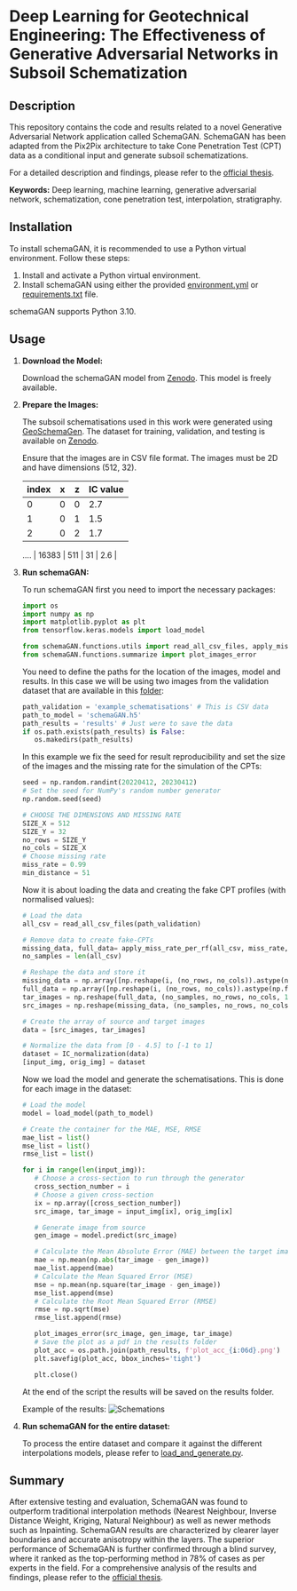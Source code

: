 
# Deep Learning for Geotechnical Engineering: The Effectiveness of Generative Adversarial Networks in Subsoil Schematization

## Description

This repository contains the code and results related to a novel Generative Adversarial Network application called SchemaGAN. SchemaGAN has been adapted from the Pix2Pix architecture to take Cone Penetration Test (CPT) data as a conditional input and generate subsoil schematizations.

For a detailed description and findings, please refer to the [official thesis](https://repository.tudelft.nl/record/uuid:c18cb6cf-3574-484d-aacc-dabd882341de).

**Keywords:** Deep learning, machine learning, generative adversarial network, schematization, cone penetration test, interpolation, stratigraphy.


## Installation

To install schemaGAN, it is recommended to use a Python virtual environment. Follow these steps:

1. Install and activate a Python virtual environment.
2. Install schemaGAN using either the provided [environment.yml](environment.yml) or [requirements.txt](requirements.txt) file.

schemaGAN supports Python 3.10.

## Usage

1. **Download the Model:**

   Download the schemaGAN model from [Zenodo](https://zenodo.org/records/13143431/files/schemaGAN.h5). This model is freely available.

2. **Prepare the Images:**

   The subsoil schematisations used in this work were generated using [GeoSchemaGen](https://github.com/fabcamo/GeoSchemaGen). The dataset for training, validation, and testing is available on [Zenodo](https://zenodo.org/records/13143431/files/data.zip).

      Ensure that the images are in CSV file format. The images must be 2D and have dimensions (512, 32).

      | index | x | z | IC value |
      |-------|---|---|----------|
      | 0 | 0 | 0 | 2.7 |
      | 1 | 0 | 1 | 1.5 |
      | 2 | 0 | 2 | 1.7 |
      ....
      | 16383 | 511 | 31 | 2.6 |


3. **Run schemaGAN:**

   To run schemaGAN first you need to import the necessary packages:

   ```python
   import os
   import numpy as np
   import matplotlib.pyplot as plt
   from tensorflow.keras.models import load_model

   from schemaGAN.functions.utils import read_all_csv_files, apply_miss_rate_per_rf, IC_normalization
   from schemaGAN.functions.summarize import plot_images_error
   ```

   You need to define the paths for the location of the images, model and results. In this case we will be using two images from the validation dataset that are available in this [folder](example_schematisations):

   ```python
   path_validation = 'example_schematisations' # This is CSV data
   path_to_model = 'schemaGAN.h5'
   path_results = 'results' # Just were to save the data
   if os.path.exists(path_results) is False:
      os.makedirs(path_results)
    ```

   In this example we fix the seed for result reproducibility and set the size of the images and the missing rate for the simulation of the CPTs:

   ```python
   seed = np.random.randint(20220412, 20230412)
   # Set the seed for NumPy's random number generator
   np.random.seed(seed)

   # CHOOSE THE DIMENSIONS AND MISSING RATE
   SIZE_X = 512
   SIZE_Y = 32
   no_rows = SIZE_Y
   no_cols = SIZE_X
   # Choose missing rate
   miss_rate = 0.99
   min_distance = 51
   ```

   Now it is about loading the data and creating the fake CPT profiles (with normalised values):

   ```python
   # Load the data
   all_csv = read_all_csv_files(path_validation)

   # Remove data to create fake-CPTs
   missing_data, full_data= apply_miss_rate_per_rf(all_csv, miss_rate, min_distance)
   no_samples = len(all_csv)

   # Reshape the data and store it
   missing_data = np.array([np.reshape(i, (no_rows, no_cols)).astype(np.float32) for i in missing_data])
   full_data = np.array([np.reshape(i, (no_rows, no_cols)).astype(np.float32) for i in full_data])
   tar_images = np.reshape(full_data, (no_samples, no_rows, no_cols, 1))
   src_images = np.reshape(missing_data, (no_samples, no_rows, no_cols, 1))

   # Create the array of source and target images
   data = [src_images, tar_images]

   # Normalize the data from [0 - 4.5] to [-1 to 1]
   dataset = IC_normalization(data)
   [input_img, orig_img] = dataset
   ```

   Now we load the model and generate the schematisations. This is done for each image in the dataset:

   ```python
   # Load the model
   model = load_model(path_to_model)

   # Create the container for the MAE, MSE, RMSE
   mae_list = list()
   mse_list = list()
   rmse_list = list()

   for i in range(len(input_img)):
      # Choose a cross-section to run through the generator
      cross_section_number = i
      # Choose a given cross-section
      ix = np.array([cross_section_number])
      src_image, tar_image = input_img[ix], orig_img[ix]

      # Generate image from source
      gen_image = model.predict(src_image)

      # Calculate the Mean Absolute Error (MAE) between the target image and the generated one
      mae = np.mean(np.abs(tar_image - gen_image))
      mae_list.append(mae)
      # Calculate the Mean Squared Error (MSE)
      mse = np.mean(np.square(tar_image - gen_image))
      mse_list.append(mse)
      # Calculate the Root Mean Squared Error (RMSE)
      rmse = np.sqrt(mse)
      rmse_list.append(rmse)

      plot_images_error(src_image, gen_image, tar_image)
      # Save the plot as a pdf in the results folder
      plot_acc = os.path.join(path_results, f'plot_acc_{i:06d}.png')
      plt.savefig(plot_acc, bbox_inches='tight')

      plt.close()
    ```

   At the end of the script the results will be saved on the results folder.

   Example of the results:
   ![Schemations](results/plot_acc_000000.png)

3. **Run schemaGAN for the entire dataset:**

   To process the entire dataset and compare it against the different interpolations models, please refer to [load_and_generate.py](schemaGAN/load_and_generate.py).


## Summary
After extensive testing and evaluation, SchemaGAN was found to outperform traditional interpolation methods (Nearest Neighbour, Inverse Distance Weight, Kriging, Natural Neighbour) as well as newer methods such as Inpainting. SchemaGAN results are characterized by clearer layer boundaries and accurate anisotropy within the layers. The superior performance of SchemaGAN is further confirmed through a blind survey, where it ranked as the top-performing method in 78% of cases as per experts in the field. For a comprehensive analysis of the results and findings, please refer to the [official thesis](https://repository.tudelft.nl/record/uuid:c18cb6cf-3574-484d-aacc-dabd882341de).
